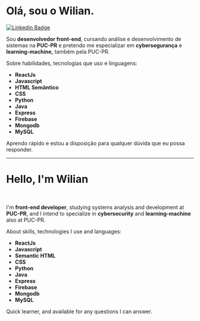 <h1>Olá, sou o Wilian. </h1>

[![Linkedin Badge](https://img.shields.io/badge/-LinkedIn-blue?style=flat-square&logo=Linkedin&logoColor=white&link=https://www.linkedin.com/in/wilian-krinke-a640b7141/)](https://www.linkedin.com/in/wilian-krinke-a640b7141/)
<p>Sou <strong>desenvolvedor front-end</strong>, cursando análise e desenvolvimento de sistemas na <strong>PUC-PR</strong> e pretendo me especializar em <strong>cybersegurança</strong> e <strong>learning-machine,</strong> também pela PUC-PR.</p>
<p>Sobre habilidades, tecnologias que uso e linguagens:</p>
<ul>
  <li><strong>ReactJs</strong></li>
  <li><strong>Javascript</strong></li>
  <li><strong>HTML Semântico</strong></li>
  <li><strong>CSS</strong></li>
  <li><strong>Python</strong></li>
  <li><strong>Java</strong></li>
  <li><strong>Express</strong></li>
  <li><strong>Firebase</strong></li>
  <li><strong>Mongodb</strong></li>
  <li><strong>MySQL</strong></li>
</ul>
<p>Aprendo rápido e estou a disposição para qualquer dúvida que eu possa responder.</p>
<hr/>
<h1>Hello, I'm Wilian</h1>
<br/>
<p>I'm <strong>front-end developer</strong>, studying systems analysis and development at <strong>PUC-PR</strong>, and I intend to specialize in <strong>cybersecurity</strong> and <strong>learning-machine</strong> also at PUC-PR.</p>
<p>About skills, technologies I use and languages:</p>
<ul>
  <li><strong>ReactJs</strong></li>
  <li><strong>Javascript</strong></li>
  <li><strong>Semantic HTML</strong></li>
  <li><strong>CSS</strong></li>
  <li><strong>Python</strong></li>
  <li><strong>Java</strong></li>
  <li><strong>Express</strong></li>
  <li><strong>Firebase</strong></li>
  <li><strong>Mongodb</strong></li>
  <li><strong>MySQL</strong></li>
</ul>
<p>Quick learner, and available for any questions I can answer.</p>
